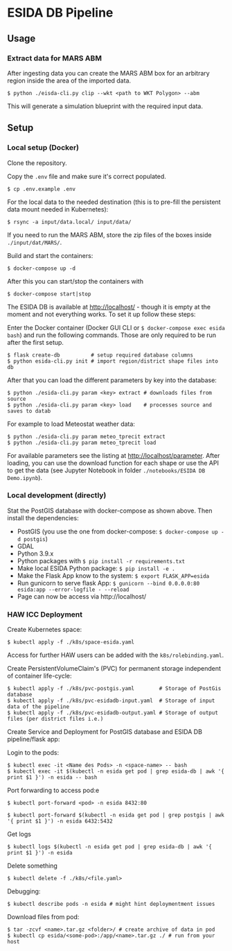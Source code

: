 # ESIDA DB Pipeline

## Usage

### Extract data for MARS ABM

After ingesting data you can create the MARS ABM box for an arbitrary region inside the area of the imported data.

    $ python ./eisda-cli.py clip --wkt <path to WKT Polygon> --abm

This will generate a simulation blueprint with the required input data.


## Setup

### Local setup (Docker)

Clone the repository.

Copy the `.env` file and make sure it's correct populated.

    $ cp .env.example .env

For the local data to the needed destination (this is to pre-fill the persistent data mount needed in Kubernetes):

    $ rsync -a input/data.local/ input/data/

If you need to run the MARS ABM, store the zip files of the boxes inside `./input/dat/MARS/`.

Build and start the containers:

    $ docker-compose up -d

After this you can start/stop the containers with

    $ docker-compose start|stop

The ESIDA DB is available at [http://localhost/](http://localhost/) - though it is empty at the moment
and not everything works. To set it up follow these steps:

Enter the Docker container (Docker GUI CLI or `$ docker-compose exec esida bash`) and run the following commands.
Those are only required to be run after the first setup.

    $ flask create-db          # setup required database columns
    $ python esida-cli.py init # import region/district shape files into db

After that you can load the different parameters by key into the database:

    $ python ./esida-cli.py param <key> extract # downloads files from source
    $ python ./esida-cli.py param <key> load    # processes source and saves to datab

For example to load Meteostat weather data:

    $ python ./esida-cli.py param meteo_tprecit extract
    $ python ./esida-cli.py param meteo_tprecit load

For available parameters see the listing at [http://localhost/parameter](http://localhost/parameter). After loading, you can use the download function for each shape or use the API to get the data (see Jupyter Notebook in folder `./notebooks/ESIDA DB Demo.ipynb`).


### Local development (directly)

Stat the PostGIS database with docker-compose as shown above. Then install the dependencies:

- PostGIS (you use the one from docker-compose: `$ docker-compose up -d postgis`)
- GDAL
- Python 3.9.x
- Python packages with `$ pip install -r requirements.txt`
- Make local ESIDA Python package: `$ pip install -e .`
- Make the Flask App know to the system: `$ export FLASK_APP=esida`
- Run gunicorn to serve flask App: `$ gunicorn --bind 0.0.0.0:80 esida:app --error-logfile - --reload`
- Page can now be access via http://localhost/


### HAW ICC Deployment

Create Kubernetes space:

    $ kubectl apply -f ./k8s/space-esida.yaml

Access for further HAW users can be added with the `k8s/rolebinding.yaml`.

Create PersistentVolumeClaim's (PVC) for permanent storage independent of container life-cycle:

    $ kubectl apply -f ./k8s/pvc-postgis.yaml        # Storage of PostGis database
    $ kubectl apply -f ./k8s/pvc-esidadb-input.yaml  # Storage of input data of the pipeline
    $ kubectl apply -f ./k8s/pvc-esidadb-output.yaml # Storage of output files (per district files i.e.)

Create Service and Deployment for PostGIS database and ESIDA DB pipeline/flask app:


Login to the pods:

    $ kubectl exec -it <Name des Pods> -n <space-name> -- bash
    $ kubectl exec -it $(kubectl -n esida get pod | grep esida-db | awk '{ print $1 }') -n esida -- bash

Port forwarding to access pod:e

    $ kubectl port-forward <pod> -n esida 8432:80

    $ kubectl port-forward $(kubectl -n esida get pod | grep postgis | awk '{ print $1 }') -n esida 6432:5432


Get logs

    $ kubectl logs $(kubectl -n esida get pod | grep esida-db | awk '{ print $1 }') -n esida


Delete something

    $ kubectl delete -f ./k8s/<file.yaml>

Debugging:

    $ kubectl describe pods -n esida # might hint deploymentment issues

Download files from pod:

    $ tar -zcvf <name>.tar.gz <folder>/ # create archive of data in pod
    $ kubectl cp esida/<some-pod>:/app/<name>.tar.gz ./ # run from your host
